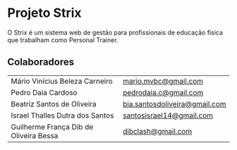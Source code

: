 # Projeto Strix
O Strix é um sistema web de gestão para profissionais de educação física que trabalham como Personal Trainer. 

## Colaboradores
| | |
| ---- | ---- |
| Mário Vinícius Beleza Carneiro | mario.mvbc@gmail.com |
| Pedro Daia Cardoso | pedrodaia.c@gmail.com |
| Beatriz Santos de Oliveira | bia.santosdoliveira@gmail.com |
| Israel Thalles Dutra dos Santos | santosisrael14@gmail.com |
| Guilherme França Dib de Oliveira Bessa | dibclash@gmail.com |


